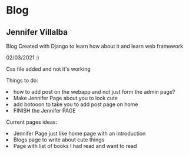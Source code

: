 # Blog

<h2>Jennifer Villalba</h2>

<p>Blog Created with Django to learn how about it and learn web framework

 02/03/2021 :) 

<p>Css file added and not it's working</p>

Things to do:
    <li> how to add post on the webapp and not just form the admin page?</li>
    <li>Make Jennifer Page about you to look cute</li>
    <li> add botooon to take you to add post page on home
    </li> 
    <li>FINISH the Jennifer PAGE</li>

Current pages ideas:
<li> Jennifer Page just like home page with an introduction</li>
<li> Blogs page to write about cute things</li>
<li> Page with list of books I had read and want to read</li>

</p>




